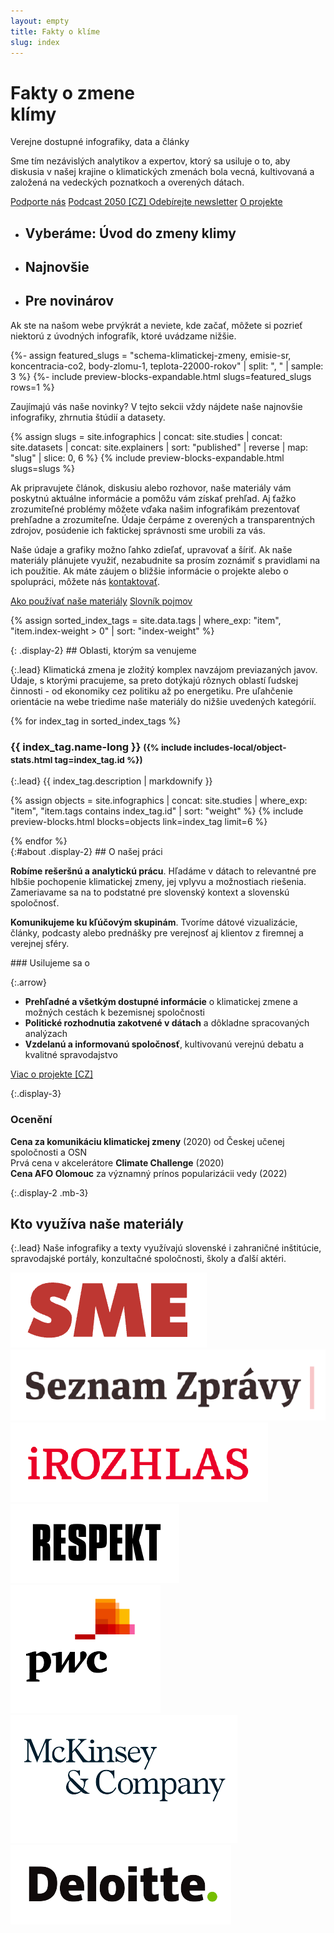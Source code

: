 ```yaml
---
layout: empty
title: Fakty o klíme
slug: index
---
```

<div class="section intro">
    <div class="container">
        <h1 class="display-1" id="home">Fakty o zmene<br>klímy</h1>
        <span class="tagline">Verejne dostupné <span class="nobr">infografiky, data a články</span></span>
        <p>Sme tím nezávislých analytikov a expertov, ktorý sa usiluje o to, aby diskusia v našej krajine o klimatických zmenách bola vecná, kultivovaná a založená na vedeckých poznatkoch a overených dátach.
        </p>
        <p class="intro-buttons">
            <a href="{{ site.fundraising }}" class="btn btn-primary d-md-none"><i class="fas fa-fw fa-heart"></i> Podporte nás</a>
            <a href="https://2050podcast.cz/" class="btn btn-secondary no-ext-link-icon">Podcast 2050 [CZ] <i class="fas fa-fw fa-headphones"></i></a>
            <a class="btn btn-secondary no-ext-link-icon" href="#newsletter-modal" id="newsletter-embed" data-toggle="modal" data-target="#newsletter-modal">
            <span class="fas fa-fw fa-envelope-open-text"></span> Odebírejte newsletter</a>
            <a href="#about" class="btn btn-secondary"><i class="fas fa-fw fa-info"></i> O projekte</a>
        </p>
        <ul class="nav nav-tabs flex-nowrap flex-md-wrap align-items-stretch overflow-hidden" role="tablist">
            <li class="nav-item" role="presentation">
                <h2 class="nav-link bg-extralight-blue active" id="tab-role-spotlight" data-toggle="tab" href="#public" role="tab" aria-controls="public" aria-selected="true">Vyberáme: Úvod do zmeny klimy</h2>
            </li>
            <li class="nav-item" role="presentation">
                <h2 class="nav-link bg-extralight-lightblue" id="tab-role-recent" data-toggle="tab" href="#teachers" role="tab" aria-controls="teachers" aria-selected="false">Najnovšie</h2>
            </li>
            <li class="nav-item" role="presentation">
                <h2 class="nav-link bg-extralight-gray" id="tab-role-journalists" data-toggle="tab" href="#journalists" role="tab" aria-controls="journalists" aria-selected="false">Pre novinárov</h2>
            </li>
        </ul>
    </div>
</div>

<div class="tab-content" id="myTabContent">
  <div class="section tab-pane fade show active bg-extralight-blue pt-4 pb-4" id="public" role="tabpanel" aria-labelledby="tab-role-spotlight"><div class="container">
    <p class="lead mb-0">Ak ste na našom webe prvýkrát a neviete, kde začať, môžete si pozrieť niektorú z úvodných infografík, ktoré uvádzame nižšie.</p>
    {%- assign featured_slugs = "schema-klimatickej-zmeny, emisie-sr, koncentracia-co2, body-zlomu-1, teplota-22000-rokov" | split: ", " | sample: 3 %}
    {%- include preview-blocks-expandable.html slugs=featured_slugs rows=1 %}
  </div></div>

  <div class="section tab-pane fade bg-extralight-lightblue pt-4 pb-4" id="teachers" role="tabpanel" aria-labelledby="tab-role-recent"><div class="container">
    <p class="lead mb-0">Zaujímajú vás naše novinky? V tejto sekcii vždy nájdete naše najnovšie infografiky, zhrnutia štúdií a datasety.</p>
    {% assign slugs = site.infographics | concat: site.studies | concat: site.datasets | concat: site.explainers | sort: "published" | reverse | map: "slug" | slice: 0, 6 %}
    {% include preview-blocks-expandable.html slugs=slugs %}
  </div></div>

  <div class="section tab-pane fade bg-extralight-gray pt-4 pb-4" id="journalists" role="tabpanel" aria-labelledby="tab-role-journalists"><div class="container">
    <p class="lead">Ak pripravujete článok, diskusiu alebo rozhovor, naše materiály vám poskytnú aktuálne informácie a pomôžu vám získať prehľad. Aj ťažko zrozumiteľné problémy môžete vďaka našim infografikám prezentovať prehľadne a zrozumiteľne. Údaje čerpáme z overených a transparentných zdrojov, posúdenie ich faktickej správnosti sme urobili za vás.</p>
    <p class="lead">Naše údaje a grafiky možno ľahko zdieľať, upravovať a šíriť. Ak naše materiály plánujete využiť, nezabudnite sa prosím zoznámiť s pravidlami na ich použitie. Ak máte záujem o bližšie informácie o projekte alebo o spolupráci, môžete nás <a href="/{{ site.slugs.how-to-use }}#contact">kontaktovať</a>.</p>
    <a href="/{{ site.slugs.how-to-use }}" class="btn btn-primary"><i class="fas fa-fw fa-book-reader"></i> Ako používať naše materiály</a>
    <!-- <a href="/temata/emise/" class="btn btn-secondary"><i class="fas fa-fw fa-binoculars"></i> Explainery</a> -->
    <a href="/slovnik" class="btn btn-secondary"><i class="fas fa-fw fa-book"></i> Slovník pojmov</a>
  </div></div>
</div>

{% assign sorted_index_tags = site.data.tags | where_exp: "item", "item.index-weight > 0" | sort: "index-weight" %}
<div class="section"><div class="container" markdown="1">
{: .display-2}
## Oblasti, ktorým sa venujeme

{:.lead}
Klimatická zmena je zložitý komplex navzájom previazaných javov. Údaje, s ktorými pracujeme, sa preto dotýkajú rôznych oblastí ľudskej činnosti - od ekonomiky cez politiku až po energetiku. Pre uľahčenie orientácie na webe triedime naše materiály do nižšie uvedených kategórií.

<div class="accordion" id="accordionExample">
{% for index_tag in sorted_index_tags %}
<div class="accordion-item">
    <div class="accordion-header collapsed" id="heading_{{ index_tag.id }}" role="button" data-toggle="collapse" data-target="#collapse_{{ index_tag.id }}" aria-expanded="false" aria-controls="collapse_{{ index_tag.id }}">
        <h3 class="display-3">
        <span class="fa fa-fw fa-chevron-up"></span>
        {{ index_tag.name-long }}
        <small class="text-secondary d-none d-md-inline">({% include includes-local/object-stats.html tag=index_tag.id %})</small>
        </h3>
    </div>
    <div class="collapse" id="collapse_{{ index_tag.id }}"  aria-labelledby="heading_{{ index_tag.id }}" data-parent="#accordionExample" markdown="1">
{:.lead}
{{ index_tag.description | markdownify }}

{% assign objects = site.infographics | concat: site.studies | where_exp: "item", "item.tags contains index_tag.id" | sort: "weight" %}
{% include preview-blocks.html blocks=objects link=index_tag limit=6 %}

</div>
</div>
{% endfor %}
</div> <!-- accordion end -->

</div></div>
<!-- TODO temporary anchor till we don't have "about" page due to explainer author links -->
<div id="members" class="section"><div class="container clearfix" markdown="1">
{:#about .display-2}
## O našej práci

<div class="row about-us mt-3 mb-5 justify-content-between">
<div class="col-12 col-md-6 pt-4" markdown="1">

**Robíme rešeršnú a analytickú prácu**. Hľadáme v dátach to relevantné pre hlbšie pochopenie klimatickej zmeny, jej vplyvu a možnostiach riešenia. Zameriavame sa na to podstatné pre slovenský kontext a slovenskú spoločnosť.

**Komunikujeme ku kľúčovým skupinám**. Tvoríme dátové vizualizácie, články, podcasty alebo prednášky pre verejnosť aj klientov z firemnej a verejnej sféry.

</div>
<div class="col-12 col-md-6 col-lg-5 pt-4" markdown="1">
### Usilujeme sa o

{:.arrow}
* **Prehľadné a všetkým dostupné informácie** o klimatickej zmene a možných cestách k bezemisnej spoločnosti
* **Politické rozhodnutia zakotvené v dátach** a dôkladne spracovaných analýzach
* **Vzdelanú a informovanú spoločnosť**, kultivovanú verejnú debatu a kvalitné spravodajstvo
</div>

<div class="col-12 mt-3">
<a href="https://faktaoklimatu.cz/o-nas" class="btn btn-primary btn-md-lg"><i class="fas fa-fw fa-info"></i> Viac o projekte [CZ]</a>
</div>
</div>

{:.display-3}
### Ocenění

<div class="row about-us">
<div class="col-12 col-md-6 col-lg-4 price">
<div class="price-1"></div>
<div>
<strong>Cena za komunikáciu klimatickej zmeny</strong> (2020) od Českej učenej spoločnosti a OSN
</div>
</div>
<div class="col-12 col-md-6 col-lg-4 price">
<div class="price-2"></div>
<div>
Prvá cena v akcelerátore <strong>Climate Challenge</strong> (2020)
</div>
</div>
<div class="col-12 col-md-6 col-lg-4 price">
<div class="price-3"></div>
<div>
<strong>Cena AFO Olomouc</strong> za významný prínos popularizácii vedy (2022)
</div>
</div>
</div>

</div></div>
<div class="section"><div class="container clearfix" markdown="1">

{:.display-2 .mb-3}
## Kto využíva naše materiály

{:.lead}
Naše infografiky a texty využívajú slovenské i zahraničné inštitúcie, spravodajské portály, konzultačné spoločnosti, školy a ďalší aktéri.

<div class="our-users mt-5 mb-4">
<img loading="eager" class="small" src="/assets-local/o-nas/logo-sme.png" alt="SME">
<img loading="eager" class="small" src="/assets-local/o-nas/logo-seznam-zpravy.png" alt="Seznam Zprávy">
<img loading="eager" class="small" src="/assets-local/o-nas/logo-irozhlas.png" alt="iRozhlas">
<img loading="eager" class="small" src="/assets-local/o-nas/logo-respekt.png" alt="Respekt">
<br/>
<img loading="eager" src="/assets-local/o-nas/logo-pwc.png" alt="PwC">
<img loading="eager" src="/assets-local/o-nas/logo-mckinsey.png" alt="McKinsey">
<img loading="eager" class="small" src="/assets-local/o-nas/logo-deloitte.png" alt="Deloitte">
</div>

</div></div>